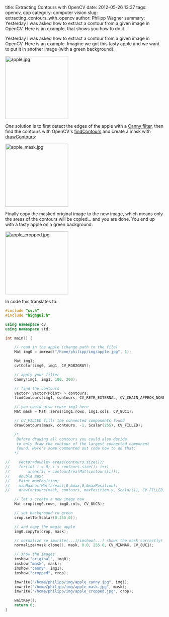 title: Extracting Contours with OpenCV
date: 2012-05-26 13:37
tags: opencv, cpp
category: computer vision
slug: extracting_contours_with_opencv
author: Philipp Wagner
summary: Yesterday I was asked how to extract a contour from a given image in OpenCV. Here is an example, that shows you how to do it.

Yesterday I was asked how to extract a contour from a given image in OpenCV. Here is an example. Imagine we got this tasty apple and we want to put it in another image (with a green background):

<img src="/static/images/blog/extracting_contours_with_opencv/apple.jpg" width="200" class="mediacenter" alt="apple.jpg" />

*One* solution is to first detect the edges of the apple with a [Canny filter](http://en.wikipedia.org/wiki/Canny_edge_detector), then find the contours with OpenCV's [findContours](http://opencv.willowgarage.com/documentation/cpp/structural_analysis_and_shape_descriptors.html#cv-findcontours) and create a mask with [drawContours](http://opencv.willowgarage.com/documentation/cpp/structural_analysis_and_shape_descriptors.html#cv-drawcontours):

<img src="/static/images/blog/extracting_contours_with_opencv/apple_mask.jpg" width="200" class="mediacenter" alt="apple_mask.jpg" />

Finally copy the masked original image to the new image, which means only the areas of the contours will be copied... and you are done. You end up with a tasty apple on a green background:

<img src="/static/images/blog/extracting_contours_with_opencv/apple_cropped.jpg" width="200" class="mediacenter" alt="apple_cropped.jpg" />

In code this translates to:

```cpp
#include "cv.h"
#include "highgui.h"

using namespace cv;
using namespace std;

int main() {

    // read in the apple (change path to the file)
    Mat img0 = imread("/home/philipp/img/apple.jpg", 1);

    Mat img1;
    cvtColor(img0, img1, CV_RGB2GRAY);

    // apply your filter
    Canny(img1, img1, 100, 200);

    // find the contours
    vector< vector<Point> > contours;
    findContours(img1, contours, CV_RETR_EXTERNAL, CV_CHAIN_APPROX_NONE);

    // you could also reuse img1 here
    Mat mask = Mat::zeros(img1.rows, img1.cols, CV_8UC1);

    // CV_FILLED fills the connected components found
    drawContours(mask, contours, -1, Scalar(255), CV_FILLED);

    /*
     Before drawing all contours you could also decide
     to only draw the contour of the largest connected component
     found. Here's some commented out code how to do that:
    */

//    vector<double> areas(contours.size());
//    for(int i = 0; i < contours.size(); i++)
//        areas[i] = contourArea(Mat(contours[i]));
//    double max;
//    Point maxPosition;
//    minMaxLoc(Mat(areas),0,&max,0,&maxPosition);
//    drawContours(mask, contours, maxPosition.y, Scalar(1), CV_FILLED);

    // let's create a new image now
    Mat crop(img0.rows, img0.cols, CV_8UC3);

    // set background to green
    crop.setTo(Scalar(0,255,0));

    // and copy the magic apple
    img0.copyTo(crop, mask);

    // normalize so imwrite(...)/imshow(...) shows the mask correctly!
    normalize(mask.clone(), mask, 0.0, 255.0, CV_MINMAX, CV_8UC1);

    // show the images
    imshow("original", img0);
    imshow("mask", mask);
    imshow("canny", img1);
    imshow("cropped", crop);

    imwrite("/home/philipp/img/apple_canny.jpg", img1);
    imwrite("/home/philipp/img/apple_mask.jpg", mask);
    imwrite("/home/philipp/img/apple_cropped.jpg", crop);

    waitKey();
    return 0;
}
```
